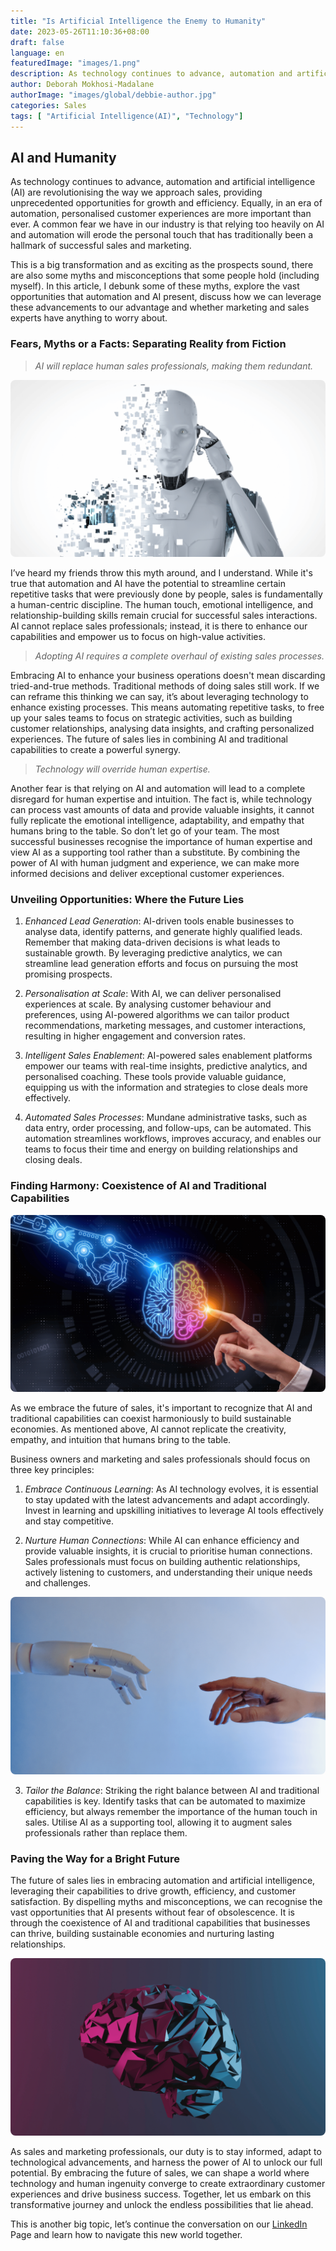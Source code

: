 ```yaml
---
title: "Is Artificial Intelligence the Enemy to Humanity"
date: 2023-05-26T11:10:36+08:00
draft: false
language: en
featuredImage: "images/1.png"
description: As technology continues to advance, automation and artificial intelligence (AI) are revolutionizing the way we approach sales, providing unprecedented opportunities for growth and efficiency.
author: Deborah Mokhosi-Madalane
authorImage: "images/global/debbie-author.jpg"
categories: Sales
tags: [ "Artificial Intelligence(AI)", "Technology"]
---
```


## AI and Humanity

As technology continues to advance, automation and artificial intelligence (AI) are revolutionising the way we approach sales, providing unprecedented opportunities for growth and efficiency. Equally, in an era of automation, personalised customer experiences are more important than ever. A common fear we have in our industry is that relying too heavily on AI and automation will erode the personal touch that has traditionally been a hallmark of successful sales and marketing. 

This is a big transformation and as exciting as the prospects sound, there are also some myths and misconceptions that some people hold (including myself). In this article, I debunk some of these myths, explore the vast opportunities that automation and AI present, discuss how we can leverage these advancements to our advantage and whether marketing and sales experts have anything to worry about.


### Fears, Myths or a Facts: Separating Reality from Fiction
> <i>AI will replace human sales professionals, making them redundant.</i>

<center>
<img alt="Artificial intelligence" style="border-radius: 8px;" src="images/3.png" />
</center>

I’ve heard my friends throw this myth around, and I understand.  While it's true that automation and AI have the potential to streamline certain repetitive tasks that were previously done by people, sales is fundamentally a human-centric discipline. The human touch, emotional intelligence, and relationship-building skills remain crucial for successful sales interactions. AI cannot replace sales professionals; instead, it is there to enhance our capabilities and empower us to focus on high-value activities.

> <i>Adopting AI requires a complete overhaul of existing sales processes.</i>

Embracing AI to enhance your business operations doesn't mean discarding tried-and-true methods. Traditional methods of doing sales still work. If we can reframe this thinking we can say, it’s about leveraging technology to enhance existing processes. This means automating repetitive tasks, to free up your sales teams to focus on strategic activities, such as building customer relationships, analysing data insights, and crafting personalized experiences. The future of sales lies in combining AI and traditional capabilities to create a powerful synergy.

> <i>Technology will override human expertise.</i>

Another fear is that relying on AI and automation will lead to a complete disregard for human expertise and intuition. The fact is, while technology can process vast amounts of data and provide valuable insights, it cannot fully replicate the emotional intelligence, adaptability, and empathy that humans bring to the table. So don’t let go of your team. The most successful businesses recognise the importance of human expertise and view AI as a supporting tool rather than a substitute. By combining the power of AI with human judgment and experience, we can make more informed decisions and deliver exceptional customer experiences. 


### Unveiling Opportunities: Where the Future Lies

1. <i>Enhanced Lead Generation</i>: AI-driven tools enable businesses to analyse data, identify patterns, and generate highly qualified leads. Remember that making data-driven decisions is what leads to sustainable growth. By leveraging predictive analytics, we can streamline lead generation efforts and focus on pursuing the most promising prospects.

2. <i>Personalisation at Scale</i>: With AI, we can deliver personalised experiences at scale. By analysing customer behaviour and preferences, using AI-powered algorithms we can tailor product recommendations, marketing messages, and customer interactions, resulting in higher engagement and conversion rates.

3. <i>Intelligent Sales Enablement</i>: AI-powered sales enablement platforms empower our teams with real-time insights, predictive analytics, and personalised coaching. These tools provide valuable guidance, equipping us with the information and strategies to close deals more effectively.

4. <i>Automated Sales Processes</i>: Mundane administrative tasks, such as data entry, order processing, and follow-ups, can be automated. This automation streamlines workflows, improves accuracy, and enables our teams to focus their time and energy on building relationships and closing deals.

### Finding Harmony: Coexistence of AI and Traditional Capabilities

<center>
<img alt="Artificial intelligence" style="border-radius: 8px;" src="images/5.png" />
</center>

As we embrace the future of sales, it's important to recognize that AI and traditional capabilities can coexist harmoniously to build sustainable economies. As mentioned above, AI cannot replicate the creativity, empathy, and intuition that humans bring to the table.

Business owners and marketing and sales professionals should focus on three key principles:

1. <i>Embrace Continuous Learning</i>: As AI technology evolves, it is essential to stay updated with the latest advancements and adapt accordingly. Invest in learning and upskilling initiatives to leverage AI tools effectively and stay competitive.

2. <i>Nurture Human Connections</i>: While AI can enhance efficiency and provide valuable insights, it is crucial to prioritise human connections. Sales professionals must focus on building authentic relationships, actively listening to customers, and understanding their unique needs and challenges.

<center>
<img alt="Artificial intelligence" style="border-radius: 8px;" src="images/2.png" />
</center>

3. <i>Tailor the Balance</i>: Striking the right balance between AI and traditional capabilities is key. Identify tasks that can be automated to maximize efficiency, but always remember the importance of the human touch in sales. Utilise AI as a supporting tool, allowing it to augment sales professionals rather than replace them.

### Paving the Way for a Bright Future

The future of sales lies in embracing automation and artificial intelligence, leveraging their capabilities to drive growth, efficiency, and customer satisfaction. By dispelling myths and misconceptions, we can recognise the vast opportunities that AI presents without fear of obsolescence. It is through the coexistence of AI and traditional capabilities that businesses can thrive, building sustainable economies and nurturing lasting relationships.

<center>
<img alt="Artificial intelligence" style="border-radius: 8px;" src="images/4.png" />
</center>

As sales and marketing professionals, our duty is to stay informed, adapt to technological advancements, and harness the power of AI to unlock our full potential. By embracing the future of sales, we can shape a world where technology and human ingenuity converge to create extraordinary customer experiences and drive business success. Together, let us embark on this transformative journey and unlock the endless possibilities that lie ahead.

This is another big topic, let’s continue the conversation on our [LinkedIn](https://www.linkedin.com/company/outsourced-sales-co/about/) Page and learn how to navigate this new world together.
